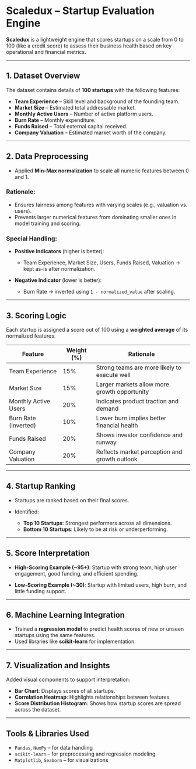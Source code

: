 # Scaledux – Startup Evaluation Engine

**Scaledux** is a lightweight engine that scores startups on a scale from 0 to 100 (like a credit score) to assess their business health based on key operational and financial metrics.

---

## 1. Dataset Overview

The dataset contains details of **100 startups** with the following features:

* **Team Experience** – Skill level and background of the founding team.
* **Market Size** – Estimated total addressable market.
* **Monthly Active Users** – Number of active platform users.
* **Burn Rate** – Monthly expenditure.
* **Funds Raised** – Total external capital received.
* **Company Valuation** – Estimated market worth of the company.

---

## 2. Data Preprocessing

* Applied **Min-Max normalization** to scale all numeric features between 0 and 1.

### Rationale:

* Ensures fairness among features with varying scales (e.g., valuation vs. users).
* Prevents larger numerical features from dominating smaller ones in model training and scoring.

### Special Handling:

* **Positive Indicators** (higher is better):

  * Team Experience, Market Size, Users, Funds Raised, Valuation → kept as-is after normalization.
* **Negative Indicator** (lower is better):

  * Burn Rate → inverted using `1 - normalized_value` after scaling.

---

## 3. Scoring Logic

Each startup is assigned a score out of 100 using a **weighted average** of its normalized features.

| Feature              | Weight (%) | Rationale                                     |
| -------------------- | ---------- | --------------------------------------------- |
| Team Experience      | 15%        | Strong teams are more likely to execute well  |
| Market Size          | 15%        | Larger markets allow more growth opportunity  |
| Monthly Active Users | 20%        | Indicates product traction and demand         |
| Burn Rate (inverted) | 10%        | Lower burn implies better financial health    |
| Funds Raised         | 20%        | Shows investor confidence and runway          |
| Company Valuation    | 20%        | Reflects market perception and growth outlook |

---

## 4. Startup Ranking

* Startups are ranked based on their final scores.
* Identified:

  * **Top 10 Startups**: Strongest performers across all dimensions.
  * **Bottom 10 Startups**: Likely to be at risk or underperforming.

---

## 5. Score Interpretation

* **High-Scoring Example (\~95+)**:
  Startup with strong team, high user engagement, good funding, and efficient spending.

* **Low-Scoring Example (\~30)**:
  Startup with limited users, high burn, and little funding support.

---

## 6. Machine Learning Integration

* Trained a **regression model** to predict health scores of new or unseen startups using the same features.
* Used libraries like **scikit-learn** for implementation.

---

## 7. Visualization and Insights

Added visual components to support interpretation:

* **Bar Chart**: Displays scores of all startups.
* **Correlation Heatmap**: Highlights relationships between features.
* **Score Distribution Histogram**: Shows how startup scores are spread across the dataset.

---

## Tools & Libraries Used

* `Pandas`, `NumPy` – for data handling
* `scikit-learn` – for preprocessing and regression modeling
* `Matplotlib`, `Seaborn` – for visualizations
